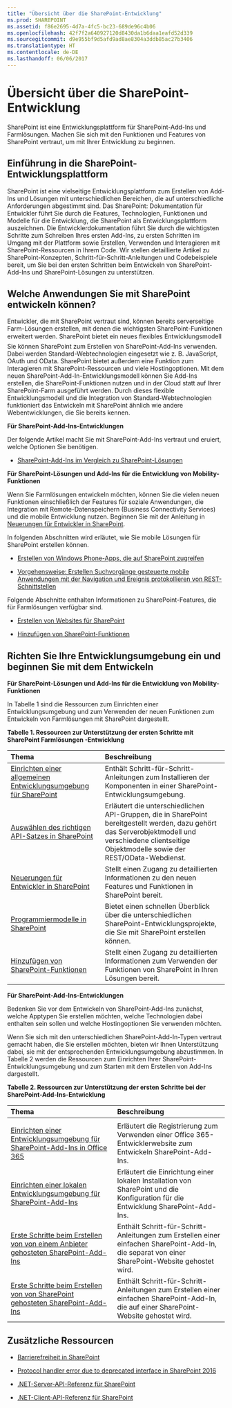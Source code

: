 ```yaml
---
title: "Übersicht über die SharePoint-Entwicklung"
ms.prod: SHAREPOINT
ms.assetid: f86e2695-4d7a-4fc5-bc23-689de96c4b06
ms.openlocfilehash: 42f7f2a640927120d8430da1b6daa1eafd52d339
ms.sourcegitcommit: d9e955bf9d5afd9ad8ae8304a3ddb85ac27b3406
ms.translationtype: HT
ms.contentlocale: de-DE
ms.lasthandoff: 06/06/2017
---
```

# <a name="sharepoint-development-overview"></a>Übersicht über die SharePoint-Entwicklung
SharePoint ist eine Entwicklungsplattform für SharePoint-Add-Ins und Farmlösungen. Machen Sie sich mit den Funktionen und Features von SharePoint vertraut, um mit Ihrer Entwicklung zu beginnen.
## <a name="introducing-the-sharepoint-development-platform"></a>Einführung in die SharePoint-Entwicklungsplattform
<a name="bk_introduction"> </a>

SharePoint ist eine vielseitige Entwicklungsplattform zum Erstellen von Add-Ins und Lösungen mit unterschiedlichen Bereichen, die auf unterschiedliche Anforderungen abgestimmt sind. Das SharePoint: Dokumentation für Entwickler führt Sie durch die Features, Technologien, Funktionen und Modelle für die Entwicklung, die SharePoint als Entwicklungsplattform auszeichnen. Die Entwicklerdokumentation führt Sie durch die wichtigsten Schritte zum Schreiben Ihres ersten Add-Ins, zu ersten Schritten im Umgang mit der Plattform sowie Erstellen, Verwenden und Interagieren mit SharePoint-Ressourcen in Ihrem Code. Wir stellen detaillierte Artikel zu SharePoint-Konzepten, Schritt-für-Schritt-Anleitungen und Codebeispiele bereit, um Sie bei den ersten Schritten beim Entwickeln von SharePoint-Add-Ins und SharePoint-Lösungen zu unterstützen. 
  
    
    

## <a name="what-kinds-of-development-can-you-do-with-sharepoint"></a>Welche Anwendungen Sie mit SharePoint entwickeln können?
<a name="bk_whatkinds"> </a>

Entwickler, die mit SharePoint vertraut sind, können bereits serverseitige Farm-Lösungen erstellen, mit denen die wichtigsten SharePoint-Funktionen erweitert werden. SharePoint bietet ein neues flexibles Entwicklungsmodell  Sie können SharePoint zum Erstellen von SharePoint-Add-Ins verwenden. Dabei werden Standard-Webtechnologien eingesetzt wie z. B. JavaScript, OAuth und OData. SharePoint bietet außerdem eine Funktion zum Interagieren mit SharePoint-Ressourcen und viele Hostingoptionen. Mit dem neuen SharePoint-Add-In-Entwicklungsmodell können Sie Add-Ins erstellen, die SharePoint-Funktionen nutzen und in der Cloud statt auf Ihrer SharePoint-Farm ausgeführt werden. Durch dieses flexible Entwicklungsmodell und die Integration von Standard-Webtechnologien funktioniert das Entwickeln mit SharePoint ähnlich wie andere Webentwicklungen, die Sie bereits kennen.
  
    
    
 **Für SharePoint-Add-Ins-Entwicklungen**
  
    
    
Der folgende Artikel macht Sie mit SharePoint-Add-Ins vertraut und eruiert, welche Optionen Sie benötigen.
  
    
    

-  [SharePoint-Add-Ins im Vergleich zu SharePoint-Lösungen](sharepoint-add-ins-compared-with-sharepoint-solutions)
    
  
 **Für SharePoint-Lösungen und Add-Ins für die Entwicklung von Mobility-Funktionen**
  
    
    
Wenn Sie Farmlösungen entwickeln möchten, können Sie die vielen neuen Funktionen einschließlich der Features für soziale Anwendungen, die Integration mit Remote-Datenspeichern (Business Connectivity Services) und die mobile Entwicklung nutzen. Beginnen Sie mit der Anleitung in  [Neuerungen für Entwickler in SharePoint](what’s-new-for-developers-in-sharepoint).
  
    
    
In folgenden Abschnitten wird erläutet, wie Sie mobile Lösungen für SharePoint erstellen können.
  
    
    

-  [Erstellen von Windows Phone-Apps, die auf SharePoint zugreifen](build-windows-phone-apps-that-access-sharepoint)
    
  
-  [Vorgehensweise: Erstellen Suchvorgänge gesteuerte mobile Anwendungen mit der Navigation und Ereignis protokollieren von REST-Schnittstellen](how-to-build-search-driven-mobile-apps-with-the-navigation-and-event-logging-res)
    
  
Folgende Abschnitte enthalten Informationen zu SharePoint-Features, die für Farmlösungen verfügbar sind. 
  
    
    

-  [Erstellen von Websites für SharePoint](build-sites-for-sharepoint)
    
  
-  [Hinzufügen von SharePoint-Funktionen](add-sharepoint-capabilities)
    
  

## <a name="set-up-your-development-environment-and-start-developing"></a>Richten Sie Ihre Entwicklungsumgebung ein und beginnen Sie mit dem Entwickeln
<a name="bk_getstarted"> </a>

 **Für SharePoint-Lösungen und Add-Ins für die Entwicklung von Mobility-Funktionen**
  
    
    
In Tabelle 1 sind die Ressourcen zum Einrichten einer Entwicklungsumgebung und zum Verwenden der neuen Funktionen zum Entwickeln von Farmlösungen mit SharePoint dargestellt.
  
    
    

  
    
    

**Tabelle 1. Ressourcen zur Unterstützung der ersten Schritte mit SharePoint Farmlösungen -Entwicklung**


|**Thema**|**Beschreibung**|
|:-----|:-----|
| [Einrichten einer allgemeinen Entwicklungsumgebung für SharePoint](set-up-a-general-development-environment-for-sharepoint) <br/> |Enthält Schritt-für-Schritt-Anleitungen zum Installieren der Komponenten in einer SharePoint-Entwicklungsumgebung.  <br/> |
| [Auswählen des richtigen API-Satzes in SharePoint](choose-the-right-api-set-in-sharepoint) <br/> |Erläutert die unterschiedlichen API-Gruppen, die in SharePoint bereitgestellt werden, dazu gehört das Serverobjektmodell und verschiedene clientseitige Objektmodelle sowie der REST/OData-Webdienst.  <br/> |
| [Neuerungen für Entwickler in SharePoint](what’s-new-for-developers-in-sharepoint) <br/> |Stellt einen Zugang zu detaillierten Informationen zu den neuen Features und Funktionen in SharePoint bereit.  <br/> |
| [Programmiermodelle in SharePoint](programming-models-in-sharepoint) <br/> |Bietet einen schnellen Überblick über die unterschiedlichen SharePoint-Entwicklungsprojekte, die Sie mit SharePoint erstellen können.  <br/> |
| [Hinzufügen von SharePoint-Funktionen](add-sharepoint-capabilities) <br/> |Stellt einen Zugang zu detaillierten Informationen zum Verwenden der Funktionen von SharePoint in Ihren Lösungen bereit.  <br/> |
   
 **Für SharePoint-Add-Ins-Entwicklungen**
  
    
    
Bedenken Sie vor dem Entwickeln von SharePoint-Add-Ins zunächst, welche Apptypen Sie erstellen möchten, welche Technologien dabei enthalten sein sollen und welche Hostingoptionen Sie verwenden möchten. 
  
    
    
Wenn Sie sich mit den unterschiedlichen SharePoint-Add-In-Typen vertraut gemacht haben, die Sie erstellen möchten, bieten wir Ihnen Unterstützung dabei, sie mit der entsprechenden Entwicklungsumgebung abzustimmen. In Tabelle 2 werden die Ressourcen zum Einrichten Ihrer SharePoint-Entwicklungsumgebung und zum Starten mit dem Erstellen von Add-Ins dargestellt.
  
    
    

**Tabelle 2. Ressourcen zur Unterstützung der ersten Schritte bei der SharePoint-Add-Ins-Entwicklung**


|**Thema**|**Beschreibung**|
|:-----|:-----|
|||
| [Einrichten einer Entwicklungsumgebung für SharePoint-Add-Ins in Office 365](http://msdn.microsoft.com/library/b22ce52a-ae9e-4831-9b68-c9210af6dc54%28Office.15%29.aspx) <br/> |Erläutert die Registrierung zum Verwenden einer Office 365-Entwicklerwebsite zum Entwickeln SharePoint-Add-Ins.  <br/> |
| [Einrichten einer lokalen Entwicklungsumgebung für SharePoint-Add-Ins](http://msdn.microsoft.com/library/b0878c12-27c9-4eea-ae3b-7e79e5a8838d%28Office.15%29.aspx) <br/> |Erläutert die Einrichtung einer lokalen Installation von SharePoint und die Konfiguration für die Entwicklung SharePoint-Add-Ins.  <br/> |
| [Erste Schritte beim Erstellen von von einem Anbieter gehosteten SharePoint-Add-Ins](http://msdn.microsoft.com/library/3038dd73-41ee-436f-8c78-ef8e6869bf7b%28Office.15%29.aspx) <br/> |Enthält Schritt-für-Schritt-Anleitungen zum Erstellen einer einfachen SharePoint-Add-In, die separat von einer SharePoint-Website gehostet wird.  <br/> |
| [Erste Schritte beim Erstellen von von SharePoint gehosteten SharePoint-Add-Ins](http://msdn.microsoft.com/library/1b992485-6efe-4ea4-a18c-221689b0b66f%28Office.15%29.aspx) <br/> |Enthält Schritt-für-Schritt-Anleitungen zum Erstellen einer einfachen SharePoint-Add-In, die auf einer SharePoint-Website gehostet wird.  <br/> |
   

## <a name="additional-resources"></a>Zusätzliche Ressourcen
<a name="bk_additionalresources"> </a>


-  [Barrierefreiheit in SharePoint](accessibility-in-sharepoint)
    
  
-  [Protocol handler error due to deprecated interface in SharePoint 2016](protocol-handler-error-due-to-deprecated-interface-in-sharepoint-2016)
    
  
-  [.NET-Server-API-Referenz für SharePoint](http://msdn.microsoft.com/library/fb8a82f1-9239-49ae-89f3-ce1385fb28b5%28Office.15%29.aspx)
    
  
-  [.NET-Client-API-Referenz für SharePoint](http://msdn.microsoft.com/library/88e5e1b9-eab2-4f3b-a3f2-75c96b86f1f4%28Office.15%29.aspx)
    
  

  
    
    


